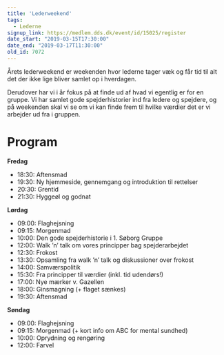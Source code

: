 ```yaml
---
title: 'Lederweekend'
tags:
  - Lederne
signup_link: https://medlem.dds.dk/event/id/15025/register
date_start: "2019-03-15T17:30:00"
date_end: "2019-03-17T11:30:00"
old_id: 7072
---
```

Årets lederweekend er weekenden hvor lederne tager væk og får tid til alt det der ikke lige bliver samlet op i hverdagen.

Derudover har vi i år fokus på at finde ud af hvad vi egentlig er for en gruppe.
Vi har samlet gode spejderhistorier ind fra ledere og spejdere, og på weekenden skal vi se om vi kan finde frem til hvilke værdier det er vi arbejder ud fra i gruppen.

# Program

**Fredag**
- 18:30: Aftensmad
- 19:30: Ny hjemmeside, gennemgang og introduktion til rettelser
- 20:30: Grentid
- 21:30: Hyggeøl og godnat

**Lørdag**
- 09:00: Flaghejsning
- 09:15: Morgenmad
- 10:00: Den gode spejderhistorie i 1. Søborg Gruppe
- 12:00: Walk ’n’ talk om vores principper bag spejderarbejdet
- 12:30: Frokost
- 13:30: Opsamling fra walk ’n’ talk og diskussioner over frokost
- 14:00: Samværspolitik
- 15:30: Fra principper til værdier (inkl. tid udendørs!)
- 17:00: Nye mærker v. Gazellen
- 18:00: Ginsmagning (+ flaget sænkes)
- 19:30: Aftensmad

**Søndag**
- 09:00: Flaghejsning
- 09:15: Morgenmad (+ kort info om ABC for mental sundhed)
- 10:00: Oprydning og rengøring
- 12:00: Farvel
